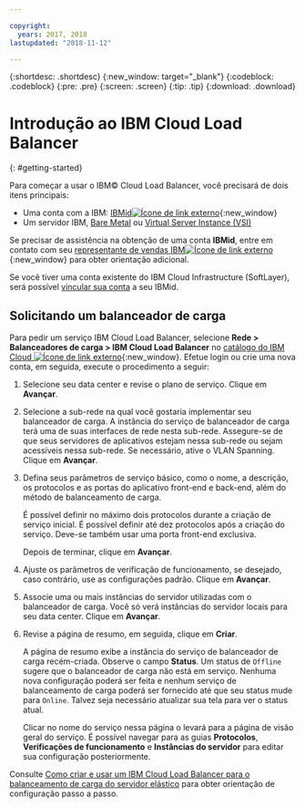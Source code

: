 ```yaml
---

copyright:
  years: 2017, 2018
lastupdated: "2018-11-12"

---
```


{:shortdesc: .shortdesc}
{:new_window: target="_blank"}
{:codeblock: .codeblock}
{:pre: .pre}
{:screen: .screen}
{:tip: .tip}
{:download: .download}


# Introdução ao IBM Cloud Load Balancer
{: #getting-started}

Para começar a usar o IBM© Cloud Load Balancer, você precisará de dois itens principais:

* Uma conta com a IBM: [IBMid![Ícone de link externo](../../icons/launch-glyph.svg "Ícone de link externo")](https://www.ibm.com/account/us-en/signup/register.html){:new_window}
* Um servidor IBM, [Bare Metal](/docs/bare-metal?topic=bare-metal-about) ou [Virtual Server Instance (VSI)](/docs/vsi-is?topic=virtual-servers-is-gettingstartedvsigen#gettingstartedvsigen)

Se precisar de assistência na obtenção de uma conta **IBMid**, entre em contato com seu [representante de vendas IBM![Ícone de link externo](../../icons/launch-glyph.svg "Ícone de link externo")](https://www.ibm.com/cloud-computing/bluemix/contact-us){:new_window} para obter orientação adicional.

Se você tiver uma conta existente do IBM Cloud Infrastructure (SoftLayer), será possível [vincular sua conta](/docs/account?topic=account-unifyingaccounts) a seu IBMid.

## Solicitando um balanceador de carga

Para pedir um serviço IBM Cloud Load Balancer, selecione **Rede > Balanceadores de carga > IBM Cloud Load Balancer** no [catálogo do IBM Cloud  ![Ícone de link externo](../../icons/launch-glyph.svg "Ícone de link externo")](https://console.bluemix.net/catalog/infrastructure/load-balancer-group){:new_window}. Efetue login ou crie uma nova conta, em seguida, execute o procedimento a seguir:

1. Selecione seu data center e revise o plano de serviço. Clique em **Avançar**.
2. Selecione a sub-rede na qual você gostaria implementar seu balanceador de carga. A instância do serviço de balanceador de carga terá uma de suas interfaces de rede nesta sub-rede. Assegure-se de que seus servidores de aplicativos estejam nessa sub-rede ou sejam acessíveis nessa sub-rede. Se necessário, ative o VLAN Spanning. Clique em **Avançar**.
3. Defina seus parâmetros de serviço básico, como o nome, a descrição, os protocolos e as portas do aplicativo front-end e back-end, além do método de balanceamento de carga.

	É possível definir no máximo dois protocolos durante a criação de serviço inicial. É possível definir até dez protocolos após a criação do serviço. Deve-se também usar uma porta front-end exclusiva.

	Depois de terminar, clique em **Avançar**.

4. Ajuste os parâmetros de verificação de funcionamento, se desejado, caso contrário, use as configurações padrão. Clique em **Avançar**.
5. Associe uma ou mais instâncias do servidor utilizadas com o balanceador de carga. Você só verá instâncias do servidor locais para seu data center. Clique em **Avançar**.
6. Revise a página de resumo, em seguida, clique em **Criar**.

	A página de resumo exibe a instância do serviço de balanceador de carga recém-criada. Observe o campo **Status**. Um status de `Offline` sugere que o balanceador de carga não está em serviço. Nenhuma nova configuração poderá ser feita e nenhum serviço de balanceamento de carga poderá ser fornecido até que seu status mude para `Online`. Talvez seja necessário atualizar sua tela para ver o status atual.

	Clicar no nome do serviço nessa página o levará para a página de visão geral do serviço. É possível navegar para as guias **Protocolos**, **Verificações de funcionamento** e **Instâncias do servidor** para editar sua configuração posteriormente.

Consulte [Como criar e usar um IBM Cloud Load Balancer para o balanceamento de carga do servidor elástico](/docs/infrastructure/loadbalancer-service?topic=loadbalancer-service-creating-and-using-an-ibm-cloud-load-balancer-for-elastic-server-load-balancing) para obter orientação de configuração passo a passo.
